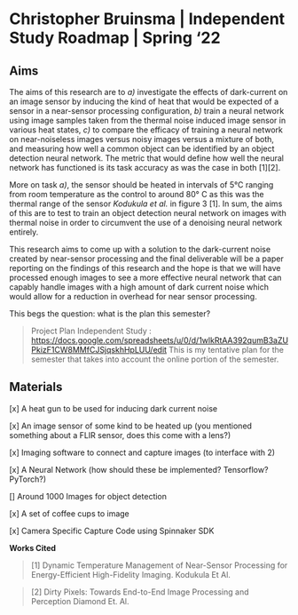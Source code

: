 # Christopher Bruinsma | Independent Study Roadmap | Spring ‘22


## Aims
The aims of this research are to *a)* investigate the effects of dark-current on an image sensor by inducing the kind of heat that would be expected of a sensor in a near-sensor processing configuration, *b)* train a neural network using image samples taken from the  thermal noise induced image sensor in various heat states, *c)* to compare the efficacy of training a neural network on near-noiseless images versus noisy images versus a mixture of both, and measuring how well a common object can be identified by an object detection neural network. The metric that would define how well the neural network has functioned is its task accuracy as was the case in both [1][2].

More on task *a)*, the sensor should be heated in intervals of 5°C ranging from room temperature as the control to around 80° C as this was the thermal range of the sensor *Kodukula et al.* in figure 3 [1]. In sum, the aims of this are to test to train an object detection neural network on images with thermal noise in order to circumvent the use of a denoising neural network entirely.

 This research aims to come up with a solution to the dark-current noise created by near-sensor processing and the final deliverable will be a paper reporting on the findings of this research and the hope is that we will have processed enough images to see a more effective neural network that can capably handle images with a high amount of dark current noise which would allow for a reduction in overhead for near sensor processing. 

This begs the question: what is the plan this semester?
> Project Plan Independent Study : https://docs.google.com/spreadsheets/u/0/d/1wlkRtAA392qumB3aZUPkizF1CW8MMfCJSjqskhHpLUU/edit
This is my tentative plan for the semester that takes into account the online portion of the semester.

## Materials 
[x] A heat gun to be used for inducing dark current noise

[x] An image sensor of some kind to be heated up (you mentioned something about a FLIR sensor, does this come with a lens?)

[x] Imaging software to connect and capture images (to interface with 2)

[x] A Neural Network (how should these be implemented? Tensorflow? PyTorch?)

[] Around 1000 Images for object detection

[x] A set of coffee cups to image

[x] Camera Specific Capture Code using Spinnaker SDK 





**Works Cited**
> [1] Dynamic Temperature Management of Near-Sensor Processing for Energy-Efficient High-Fidelity 
   Imaging. Kodukula Et Al.

> [2] Dirty Pixels: Towards End-to-End Image Processing and Perception Diamond Et. Al.





